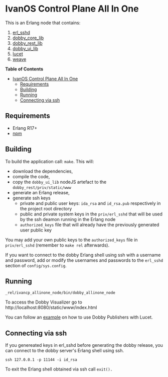 # IvanOS Control Plane All In One

This is an Erlang node that contains:

1. [erl_sshd](https://github.com/ivanos/erl_sshd)
1. [dobby_core_lib](https://github.com/ivanos/dobby_core_lib)
2. [dobby_rest_lib](https://github.com/ivanos/dobby_rest_lib)
3. [dobby_ui_lib](https://github.com/ivanos/dobby_ui_lib)
1. [lucet](https://github.com/ivanos/lucet)
1. [weave](https://github.com/ivanos/weave)


<!-- markdown-toc start - Don't edit this section. Run M-x markdown-toc/generate-toc again -->
**Table of Contents**

- [IvanOS Control Plane All In One](#ivanos-control-plane-all-in-one)
    - [Requirements](#requirements)
    - [Building](#building)
    - [Running](#running)
    - [Connecting via ssh](#connecting-via-ssh)

<!-- markdown-toc end -->


## Requirements
- Erlang R17+
- [npm](https://www.npmjs.com/)

## Building
To build the application call: `make`. This will:

* download the dependencies,
* compile the code,
* copy the `dobby_ui_lib` nodeJS artefact to the `dobby_rest/priv/static/www`
* generate an Erlang release,
* generate ssh keys
  * private and public user keys: `ida_rsa` and `id_rsa.pub` respectively
  in the project root directory
  * public and private system keys in the `priv/erl_sshd` that will be used
  by the ssh deamon running in the Erlang node
  * `authorized_keys` file that will already have the previously generated
  user public key

You may add your own public keys to the `authorized_keys` file in
`priv/erl_sshd` (remember to `make rel` afterwards).

If you want to connect to the dobby Erlang shell using ssh with
a username and password, add or modify the usernames and passwords
to the `erl_sshd` section of `config/sys.config`.

## Running

```
_rel/ivancp_allinone_node/bin/dobby_allinone_node
```

To access the Dobby Visualizer go to http://localhost:8080/static/www/index.html

You can follow an [example](docs/publishers_and_lucet_example.md)
on how to use Dobby Publishers with Lucet.

## Connecting via ssh
If you genereated keys in erl_sshd before generating the dobby release,
you can connect to the dobby server's Erlang shell using ssh.
```
ssh 127.0.0.1 -p 11144 -i id_rsa
```

To exit the Erlang shell obtained via ssh call `exit().`
